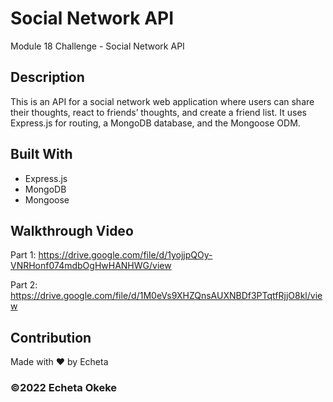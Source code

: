 # Social Network API
Module 18 Challenge - Social Network API

## Description
This is an API for a social network web application where users can share their thoughts, react to friends’ thoughts, and create a friend list. It uses Express.js for routing, a MongoDB database, and the Mongoose ODM. 

## Built With
* Express.js
* MongoDB
* Mongoose

## Walkthrough Video
Part 1: https://drive.google.com/file/d/1yojjpQOy-VNRHonf074mdbOgHwHANHWG/view

Part 2: https://drive.google.com/file/d/1M0eVs9XHZQnsAUXNBDf3PTqtfRjjO8kl/view

## Contribution
Made with ❤️ by Echeta

### ©️2022 Echeta Okeke
